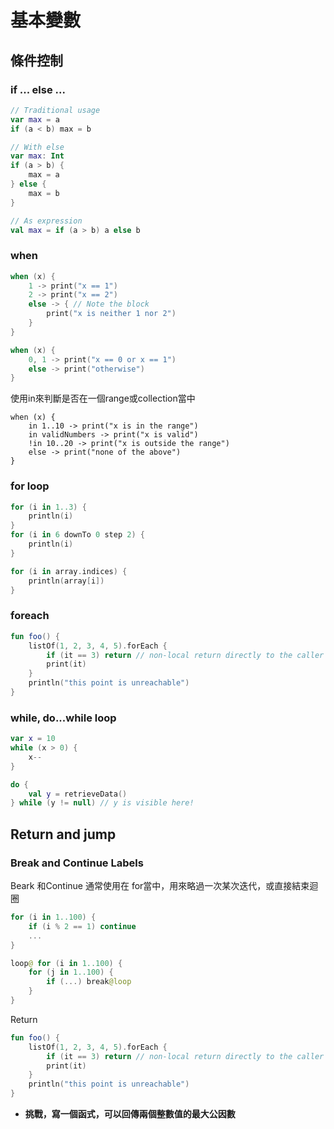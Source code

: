 # 基本變數

## 條件控制

### if ... else ...

```kotlin
// Traditional usage 
var max = a 
if (a < b) max = b

// With else 
var max: Int
if (a > b) {
    max = a
} else {
    max = b
}

// As expression 
val max = if (a > b) a else b
```

### when

```kotlin
when (x) {
    1 -> print("x == 1")
    2 -> print("x == 2")
    else -> { // Note the block
        print("x is neither 1 nor 2")
    }
}
```

```kotlin
when (x) {
    0, 1 -> print("x == 0 or x == 1")
    else -> print("otherwise")
}
```

使用in來判斷是否在一個range或collection當中

```text
when (x) {
    in 1..10 -> print("x is in the range")
    in validNumbers -> print("x is valid")
    !in 10..20 -> print("x is outside the range")
    else -> print("none of the above")
}
```

### for loop

```kotlin
for (i in 1..3) {
    println(i)
}
for (i in 6 downTo 0 step 2) {
    println(i)
}
```

```kotlin
for (i in array.indices) {
    println(array[i])
}
```

### foreach

```kotlin
fun foo() {
    listOf(1, 2, 3, 4, 5).forEach {
        if (it == 3) return // non-local return directly to the caller of foo()
        print(it)
    }
    println("this point is unreachable")
}
```

### while, do...while loop

```kotlin
var x = 10
while (x > 0) {
    x--
}

do {
    val y = retrieveData()
} while (y != null) // y is visible here!
```

## Return and jump

### Break and Continue Labels

Beark 和Continue 通常使用在 for當中，用來略過一次某次迭代，或直接結束迴圈

```kotlin
for (i in 1..100) {
    if (i % 2 == 1) continue 
    ...
}
```

```kotlin
loop@ for (i in 1..100) {
    for (j in 1..100) {
        if (...) break@loop
    }
}
```

Return

```kotlin
fun foo() {
    listOf(1, 2, 3, 4, 5).forEach {
        if (it == 3) return // non-local return directly to the caller of foo()
        print(it)
    }
    println("this point is unreachable")
}
```

* **挑戰，寫一個函式，可以回傳兩個整數值的最大公因數**

